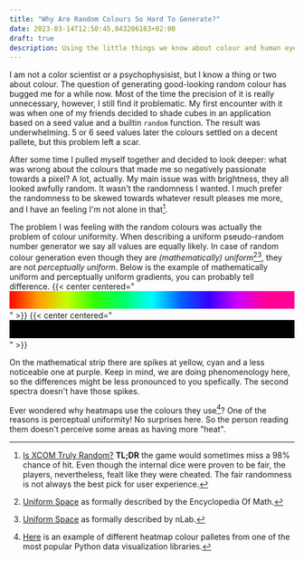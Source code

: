 ```yaml
---
title: "Why Are Random Colours So Hard To Generate?"
date: 2023-03-14T12:50:45,843206163+02:00
draft: true
description: Using the little things we know about colour and human eyes to define a better random colour generation technique. Answering a personal question born out of aesthetic frustration.
---
```


I am not a color scientist or a psychophysisist, but I know a thing or two about colour. 
The question of generating good-looking random colour has bugged me for a while now. 
Most of the time the precision of it is really unnecessary, however, I still find it
problematic. My first encounter with it was when one of my friends decided to 
shade cubes in an application based on a seed value and a builtin `random` function.
The result was underwhelming. 5 or 6 seed values later the colours settled
on a decent pallete, but this problem left a scar. 

After some time I pulled myself together and decided to look deeper: what
was wrong about the colours that made me so negatively passionate towards
a pixel? A lot, actually. My main issue was with brightness, they all looked
awfully random. It wasn't the randomness I wanted.
I much prefer the randomness to be skewed towards whatever 
result pleases me more, and I have an feeling I'm not alone in that[^x-com-randomness].

The problem I was feeling with the random
colours was actually the problem of colour uniformity. When describing a uniform
pseudo-random number generator we say all values are equally likely. In case
of random colour generation even though they are *(mathematically) uniform*[^uniform-space-enc-of-math][^uniform-space-nlab], they
are not *perceptually uniform*. Below is the example of mathematically uniform and
perceptually uniform gradients, you can probably tell difference. 
{{< center centered="![Mathematically Uniform Strip](./math_uniform_strip.svg)" >}}
{{< center centered="![Perceptually Uniform Strip](./perceptually_uniform_strip.svg)" >}}

On the mathematical strip there are spikes at yellow, cyan and a less noticeable one
at purple. Keep in mind, we are doing phenomenology here, so the differences might
be less pronounced to you spefically. The second spectra doesn't have those spikes.

Ever wondered why heatmaps use the colours they use[^matplotlib-perceptually-uniform]? 
One of the reasons is perceptual uniformity! No surprises here. So the person reading them doesn't perceive
some areas as having more "heat".


[^uniform-space-enc-of-math]: [Uniform Space](https://encyclopediaofmath.org/wiki/Uniform_space) as formally described by the Encyclopedia Of Math.
[^uniform-space-nlab]: [Uniform Space](https://ncatlab.org/nlab/show/uniform+space) as formally described by nLab.
[^x-com-randomness]: [Is XCOM Truly Random?](https://sinepost.wordpress.com/2012/11/11/is-xcom-truly-random/) **TL;DR**
the game would sometimes miss a 98% chance of hit. Even though the internal
dice were proven to be fair, the players, nevertheless, fealt like they were
cheated. The fair randomness is not always the best pick for user experience.
[^matplotlib-perceptually-uniform]: [Here](https://matplotlib.org/stable/tutorials/colors/colormaps.html) is an example of different heatmap colour palletes from one of the most popular Python data visualization libraries.
